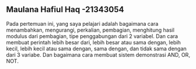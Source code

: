 ## Maulana Hafiul Haq -21343054
Pada pertemuan ini, yang saya pelajari adalah bagaimana cara menambahkan, mengurangi, perkalian, pembagian, menghitung hasil modulus dari pembagian, tipe penggabungan dari 2 variabel. Dan cara membuat perintah lebih besar dari, lebih besar atau sama dengan, lebih kecil, lebih kecil atau sama dengan, sama dengan, dan tidak sama dengan dari 3 variabe. Dan bagaimana cara membuat sistem demonstrasi AND, OR, NOT. 

